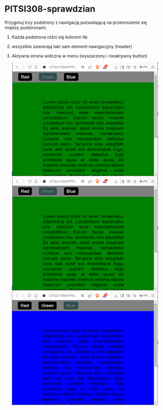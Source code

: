 # PITSI308-sprawdzian

Przygotuj trzy podstrony z nawigacją pozwalającą na przenoszenie się między podstronami.

1. Każda podstrona różni się kolorem tła
2. wszystkie zawierają taki sam element nawigacyjny (header)
3. Aktywna strona widczna w menu (wyszarzony i nieaktywny button)

   ![red.png](green.PNG)
   ![green.png](green.PNG)
![green.png](blue.PNG)

